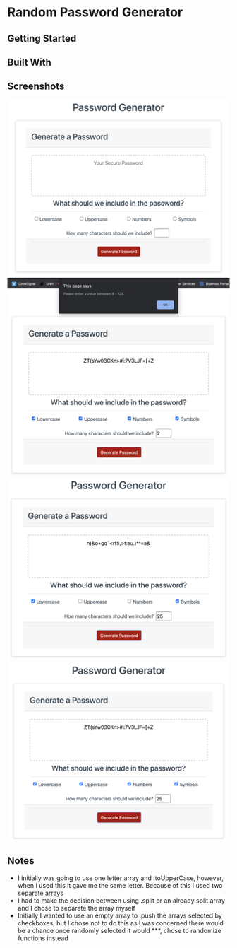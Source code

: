 # Random Password Generator

## Getting Started

## Built With

## Screenshots

![Password Generator](Assets/screenshot1.png)
![Not Working](Assets/screenshot_notworking.png)
![Working With Some Checks](Assets/checkedworking.png)
![Working With All Checks](Assets/allworking.png)

## Notes

- I initially was going to use one letter array and .toUpperCase, however, when I used this it gave me the same letter. Because of this I used two separate arrays
- I had to make the decision between using .split or an already split array and I chose to separate the array myself
- Initially I wanted to use an empty array to .push the arrays selected by checkboxes, but I chose not to do this as I was concerned there would be a chance once randomly selected it would \*\*\*, chose to randomize functions instead
